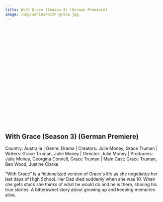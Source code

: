 ```yaml
---
title: With Grace (Season 3) (German Premiere)
image: /img/series/with-grace.jpg
---
```

<iframe width="560" height="315" src="" frameborder="0" allow="accelerometer; autoplay; encrypted-media; gyroscope; picture-in-picture" allowfullscreen></iframe>

## With Grace (Season 3) (German Premiere)
Country: Australia | Genre: Drama | Creators: Julie Money, Grace Truman | Writers: Grace Truman, Julie Money | Director: Julie Money | Producers: Julie Money, Georgina Connell, Grace Truman | Main Cast: Grace Truman, Ben Wood, Justine Clarke

“With Grace” is a fictionalized version of Grace's life as she negotiates her last days of High School. Her Dad died suddenly when she was 10. When she gets stuck she thinks of what he would do and he is there, sharing his true stories. A bittersweet story about growing up and keeping memories alive.
